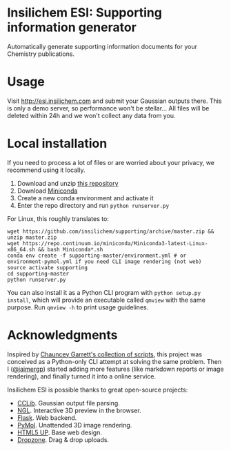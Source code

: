 # Insilichem ESI: Supporting information generator

Automatically generate supporting information documents for your Chemistry publications.

# Usage

Visit http://esi.insilichem.com and submit your Gaussian outputs there. This is only a demo server, so performance won't be stellar... All files will be deleted within 24h and we won't collect any data from you.

# Local installation

If you need to process a lot of files or are worried about your privacy, we recommend using it locally.

1. Download and unzip [this repository](https://github.com/insilichem/supporting)
2. Download [Miniconda](https://conda.io/miniconda.html)
3. Create a new conda environment and activate it
4. Enter the repo directory and run `python runserver.py`

For Linux, this roughly translates to:

```
wget https://github.com/insilichem/supporting/archive/master.zip && unzip master.zip
wget https://repo.continuum.io/miniconda/Miniconda3-latest-Linux-x86_64.sh && bash Miniconda*.sh
conda env create -f supporting-master/environment.yml # or environment-pymol.yml if you need CLI image rendering (not web)
source activate supporting
cd supporting-master
python runserver.py
```

You can also install it as a Python CLI program with `python setup.py install`, which will provide an executable called `qmview` with the same purpose. Run `qmview -h` to print usage guidelines.


# Acknowledgments

Inspired by [Chauncey Garrett's collection of scripts](https://github.com/chauncey-garrett/gaussian-tools), this project was conceived as a Python-only CLI attempt at solving the same problem. Then I ([@jaimergp](https://github.com/jaimergp/)) started adding more features (like markdown reports or image rendering), and finally turned it into a online service.

Insilichem ESI is possible thanks to great open-source projects:

- [CCLib](https://github.com/cclib/cclib). Gaussian output file parsing.
- [NGL](https://github.com/arose/ngl). Interactive 3D preview in the browser.
- [Flask](https://github.com/pallets/flask). Web backend.
- [PyMol](https://sourceforge.net/projects/pymol/). Unattended 3D image rendering.
- [HTML5 UP](https://html5up.net/). Base web design.
- [Dropzone](https://github.com/enyo/dropzone). Drag & drop uploads.